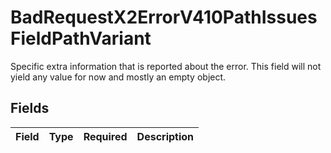 # BadRequestX2ErrorV410PathIssuesFieldPathVariant

Specific extra information that is reported about the error. This field will not yield any value for now and mostly an empty object.


## Fields

| Field       | Type        | Required    | Description |
| ----------- | ----------- | ----------- | ----------- |